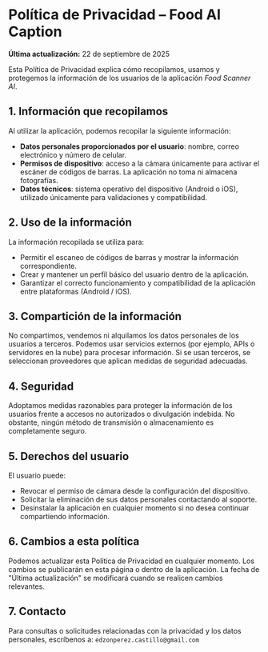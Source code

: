 # Política de Privacidad – Food AI Caption

**Última actualización:** 22 de septiembre de 2025

Esta Política de Privacidad explica cómo recopilamos, usamos y protegemos la información de los usuarios de la aplicación *Food Scanner AI*.

## 1. Información que recopilamos
Al utilizar la aplicación, podemos recopilar la siguiente información:
- **Datos personales proporcionados por el usuario**: nombre, correo electrónico y número de celular.
- **Permisos de dispositivo**: acceso a la cámara únicamente para activar el escáner de códigos de barras. La aplicación no toma ni almacena fotografías.
- **Datos técnicos**: sistema operativo del dispositivo (Android o iOS), utilizado únicamente para validaciones y compatibilidad.

## 2. Uso de la información
La información recopilada se utiliza para:
- Permitir el escaneo de códigos de barras y mostrar la información correspondiente.
- Crear y mantener un perfil básico del usuario dentro de la aplicación.
- Garantizar el correcto funcionamiento y compatibilidad de la aplicación entre plataformas (Android / iOS).

## 3. Compartición de la información
No compartimos, vendemos ni alquilamos los datos personales de los usuarios a terceros.
Podemos usar servicios externos (por ejemplo, APIs o servidores en la nube) para procesar información. Si se usan terceros, se seleccionan proveedores que aplican medidas de seguridad adecuadas.

## 4. Seguridad
Adoptamos medidas razonables para proteger la información de los usuarios frente a accesos no autorizados o divulgación indebida. No obstante, ningún método de transmisión o almacenamiento es completamente seguro.

## 5. Derechos del usuario
El usuario puede:
- Revocar el permiso de cámara desde la configuración del dispositivo.
- Solicitar la eliminación de sus datos personales contactando al soporte.
- Desinstalar la aplicación en cualquier momento si no desea continuar compartiendo información.

## 6. Cambios a esta política
Podemos actualizar esta Política de Privacidad en cualquier momento. Los cambios se publicarán en esta página o dentro de la aplicación. La fecha de "Última actualización" se modificará cuando se realicen cambios relevantes.

## 7. Contacto
Para consultas o solicitudes relacionadas con la privacidad y los datos personales, escríbenos a: `edzonperez.castillo@gmail.com`
